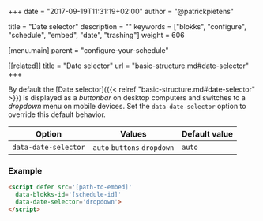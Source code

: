 +++
date            = "2017-09-19T11:31:19+02:00"
author          = "@patrickpietens"

title           = "Date selector"
description     = ""
keywords        = ["blokks", "configure", "schedule", "embed", "date", "trashing"]
weight          = 606

[menu.main]
parent          = "configure-your-schedule"

[[related]]
title = "Date selector"
url = "basic-structure.md#date-selector"
+++

By default the [Date selector]({{< relref "basic-structure.md#date-selector" >}}) is displayed as a *buttonbar* on desktop computers and switches to a *dropdown* menu on mobile devices. Set the `data-date-selector` option to override this default behavior.

| Option | Values | Default value |
|--------|--------|---------------|
| `data-date-selector` | `auto` `buttons` `dropdown` | `auto` |

### Example

```html
<script	defer src='[path-to-embed]'
  data-blokks-id='[schedule-id]'
  data-date-selector='dropdown'>
</script>
```